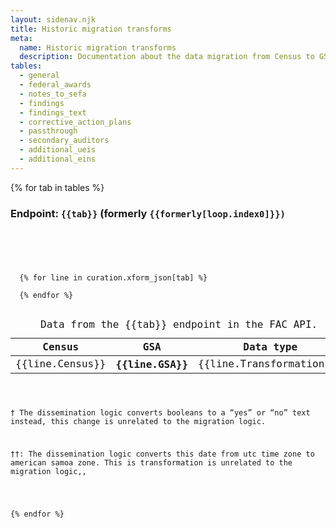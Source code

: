 ```yaml
---
layout: sidenav.njk
title: Historic migration transforms
meta:
  name: Historic migration transforms
  description: Documentation about the data migration from Census to GSA.
tables:
  - general
  - federal_awards
  - notes_to_sefa
  - findings
  - findings_text
  - corrective_action_plans
  - passthrough
  - secondary_auditors
  - additional_ueis
  - additional_eins
---
```


{% for tab in tables %}

  <h3 id="endpoint-{{ep}}">Endpoint: <code>{{tab}}</code> (formerly <code>{{formerly[loop.index0]}})</h3>

  <div class="usa-table-container" tabindex="0">
    <table class="usa-table">
      <caption>
      Data from the {{tab}} endpoint in the FAC API.
      </caption>
      <thead>
        <tr>
          <th scope="col">Census</th>
          <th scope="col">GSA</th>
          <th scope="col">Data type</th>
        </tr>
      </thead>
      <tbody>
  {% for line in curation.xform_json[tab] %}
    <tr>
          <td>{{line.Census}}</td>
          <th scope="row">{{line.GSA}}</th>
          <td>{{line.Transformations}}</td>
    </tr>
  {% endfor %}
    </tbody>
    </table>


&dagger; The dissemination logic converts booleans to a “yes” or “no” text instead, this change is unrelated to the migration logic.

&dagger;&dagger;: The dissemination logic converts this date from utc time zone to american samoa zone. This is transformation is unrelated to the migration logic,,
  </div>
{% endfor %}

